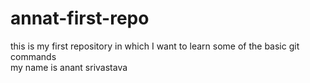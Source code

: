 # annat-first-repo
this is my first repository in which I want to learn some of the basic git commands
<br>
my name is anant srivastava
